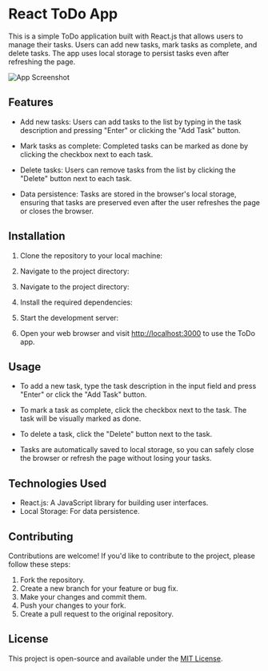 # React ToDo App

This is a simple ToDo application built with React.js that allows users to manage their tasks. Users can add new tasks, mark tasks as complete, and delete tasks. The app uses local storage to persist tasks even after refreshing the page.

![App Screenshot](<screenshot-url>)

## Features

- Add new tasks: Users can add tasks to the list by typing in the task description and pressing "Enter" or clicking the "Add Task" button.

- Mark tasks as complete: Completed tasks can be marked as done by clicking the checkbox next to each task.

- Delete tasks: Users can remove tasks from the list by clicking the "Delete" button next to each task.

- Data persistence: Tasks are stored in the browser's local storage, ensuring that tasks are preserved even after the user refreshes the page or closes the browser.

## Installation

1. Clone the repository to your local machine:


2. Navigate to the project directory:


2. Navigate to the project directory:


3. Install the required dependencies:


4. Start the development server:


5. Open your web browser and visit [http://localhost:3000](http://localhost:3000) to use the ToDo app.

## Usage

- To add a new task, type the task description in the input field and press "Enter" or click the "Add Task" button.

- To mark a task as complete, click the checkbox next to the task. The task will be visually marked as done.

- To delete a task, click the "Delete" button next to the task.

- Tasks are automatically saved to local storage, so you can safely close the browser or refresh the page without losing your tasks.

## Technologies Used

- React.js: A JavaScript library for building user interfaces.
- Local Storage: For data persistence.

## Contributing

Contributions are welcome! If you'd like to contribute to the project, please follow these steps:

1. Fork the repository.
2. Create a new branch for your feature or bug fix.
3. Make your changes and commit them.
4. Push your changes to your fork.
5. Create a pull request to the original repository.

## License

This project is open-source and available under the [MIT License](LICENSE).
